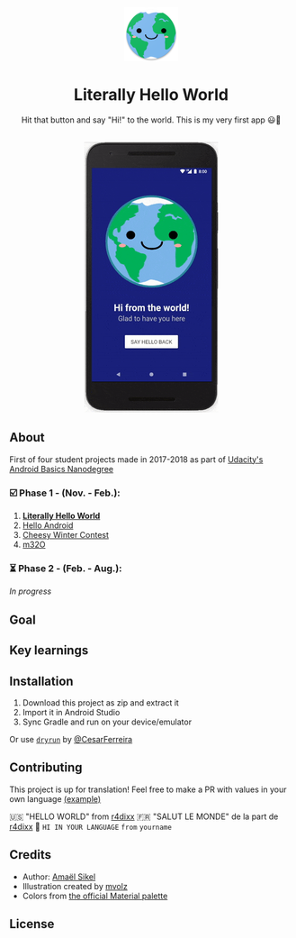 


<div align="center"><img src="app/src/main/res/mipmap-xhdpi/ic_launcher.png"></div>
<h1 align="center">Literally Hello World</h1>
<p align="center">Hit that button and say "Hi!" to the world. This is my very first app 😃🎉</p>
<br/>
<div align="center"><img src="Screenshots/ezgif-5-51a1b7ecda.gif"></img></div>
<h2>About</h2>
First of four student projects made in 2017-2018 as part of <a href="https://eu.udacity.com/course/android-basics-nanodegree-by-google--nd803">Udacity's Android Basics Nanodegree</a>

<h3>☑️ Phase 1 - (Nov. - Feb.):</h3>

1. [**Literally Hello World**](https://github.com/r4dixx/LiterallyHelloWorld)
2. [Hello Android](https://github.com/r4dixx/HelloAndroid)
3. [Cheesy Winter Contest](https://github.com/r4dixx/CheesyWinterContest)
4. [m32O](https://github.com/r4dixx/m32O)

<h3>⏳ Phase 2 - (Feb. - Aug.):</h3>

*In progress*
<h2>Goal</h2>
<h2>Key learnings</h2>
<h2>Installation</h2>

1. Download this project as zip and extract it
2. Import it in Android Studio
3. Sync Gradle and run on your device/emulator

Or use <a href="github.com/cesarferreira/dryrun">`dryrun`</a> by <a href="github.com/cesarferreira">@CesarFerreira</a>

<h2>Contributing</h2>
This project is up for translation! Feel free to make a PR with values in your own language <a href=app/src/main/res/values-fr>(example)</a>

🇺🇸 "HELLO WORLD" from <a href="https://github.com/r4dixx">r4dixx</a>
🇫🇷 "SALUT LE MONDE" de la part de <a href="https://github.com/r4dixx">r4dixx</a>
👋 `HI IN YOUR LANGUAGE` `from` `yourname`

<h2>Credits</h2>

- Author: <a href="https://twitter.com/r4dixx">Amaël Sikel</a>
- Illustration created by [mvolz](https://openclipart.org/detail/271128/kawaii-earth)
- Colors from [the official Material palette](https://material.io/guidelines/style/color.html#color-color-palette)

<h2>License</h2>
